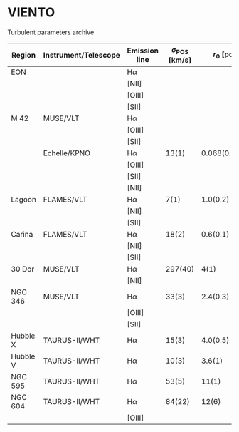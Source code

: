 # VIENTO
Turbulent parameters archive



| Region | Instrument/Telescope | Emission line     | $\sigma_\text{POS}$ [km/s] | $r_0$ [pc] | $m$ [-]|
| ------ | -------------------- | ----------------- | ------------------- | --- | ----- |
|  EON          |                  | $\text{H} \alpha$   |           |      |     |
|               |                  | $\text{[NII]}$  |           |      |     |
|        |                      | $\text{[OIII]}$   |                     |     |       |
|        |                      | $\text{[SII]}$    |                     |     |       |
| M 42   | MUSE/VLT             | $\text{H} \alpha$ |                     |     |       |
|        |                      | $\text{[OIII]}$   |                     |     |       |
|        |                      | $\text{[SII]}$    |                     |     |       |
|        | Echelle/KPNO         | $\text{H} \alpha$ |    $13(1)$          |   $0.068(0.006)$  |    $1.07(0.04)$   |
|        |                      | $\text{[OIII]}$   |                     |     |       |
|        |                      | $\text{[SII]}$    |                     |     |       |
|        |                      | $\text{[NII]}$    |                     |     |       |
|Lagoon  |   FLAMES/VLT         |$\text{H} \alpha$  |       $7(1)$        | $1.0(0.2)$    |   $1.26(0.20)$    |
|            |                  | $\text{[NII]}$  |           |      |     |
|        |                      | $\text{[SII]}$    |                     |     |       |
|Carina  |   FLAMES/VLT         |$\text{H} \alpha$  |       $18(2)$       | $0.6(0.1)$    |  $1.16(0.28)$     |
|            |                  | $\text{[NII]}$  |           |      |     |
|        |                      | $\text{[SII]}$    |                     |     |       |
|30 Dor  |   MUSE/VLT           |$\text{H} \alpha$  |     $297(40)$       |   $4(1)$      |  $0.85(0.13)$     |
|            |                  | $\text{[NII]}$  |           |      |     |
|NGC 346 |   MUSE/VLT           |$\text{H} \alpha$  |     $33(3)$         | $2.4(0.3)$    |  $0.95(0.07)$     |
|        |                      | $\text{[OIII]}$   |                     |     |       |
|        |                      | $\text{[SII]}$    |                     |     |       |
|Hubble X|  TAURUS-II/WHT       |$\text{H} \alpha$  |      $15(3)$        | $4.0(0.5)$    | $1.02(0.23)$      |
|Hubble V|   TAURUS-II/WHT      |$\text{H} \alpha$  |     $10(3)$         |  $3.6(1)$     | $0.81(0.28)$      |
|NGC 595 |    TAURUS-II/WHT     |$\text{H} \alpha$  |    $53(5)$          |  $11(1)$      | $1.36(0.15)$      |
|NGC 604 |    TAURUS-II/WHT     |$\text{H} \alpha$  |   $84(22)$          | $12(6)$       |  $0.77(0.22)$     |
|        |                      | $\text{[OIII]}$   |                     |     |       |

